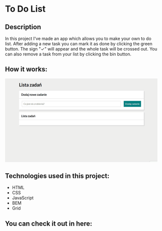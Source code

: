 # To Do List

## Description
In this project I've made an app which allows you to make your own to do list. After adding a new task you can mark it as done by clicking the green button. 
The sign "✓" will appear and the whole task will be crossed out. You can also remove a task from your list by clicking the bin button. 

## How it works:
![](https://github.com/saneckaA/Lista-zadan/blob/main/images/Animation-todolist.gif?raw=true)

## Technologies used in this project:
- HTML
- CSS
- JavaScript
- BEM
- Grid

## You can check it out in here:
